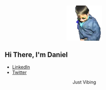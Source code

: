 <p align="center">
  <img src="https://github.com/danielgottt/danielgottt/blob/main/vibePls.gif?raw=true">
</p>


## Hi There, I'm Daniel

- [LinkedIn](https://www.linkedin.com/in/daniel-j-gott/)
- [Twitter](https://twitter.com/gott_cyber)

<p align="center">
Just Vibing
</p>
